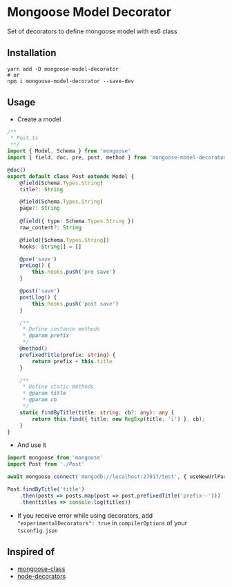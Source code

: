 # Mongoose Model Decorator
Set of decorators to define mongoose model with es6 class

## Installation
```
yarn add -D mongoose-model-decorator
# or
npm i mongoose-model-decorator --save-dev
```

## Usage
- Create a model
```ts
/**
 * Post.ts
 **/
import { Model, Schema } from 'mongoose'
import { field, doc, pre, post, method } from 'mongoose-model-decorator';

@doc()
export default class Post extends Model {
    @field(Schema.Types.String)
    title?: String

    @field(Schema.Types.String)
    page?: String
    
    @field({ type: Schema.Types.String })
    raw_content?: String

    @field([Schema.Types.String])
    hooks: String[] = []

    @pre('save')
    preLog() {
        this.hooks.push('pre save')
    }

    @post('save')
    postLlog() {
        this.hooks.push('post save')
    }

    /**
     * Define instance methods
     * @param prefix 
     */
    @method()
    prefixedTitle(prefix: string) {
        return prefix + this.title
    }

    /**
     * Define static methods
     * @param title 
     * @param cb 
     */
    static findByTitle(title: string, cb?: any): any {
        return this.find({ title: new RegExp(title, 'i') }, cb);
    }
}
```
- And use it
```ts
import mongoose from 'mongoose'
import Post from './Post'

await mongoose.connect('mongodb://localhost:27017/test', { useNewUrlParser: true })

Post.findByTitle('title')
    .then(posts => posts.map(post => post.prefixedTitle('prefix--')))
    .then(titles => console.log(titles))
```

- If you receive error while using decorators, add `"experimentalDecorators": true` in `compilerOptions` of your `tsconfig.json` 


## Inspired of
- [mongoose-class](https://github.com/jamg44/mongoose-class)
- [node-decorators](https://github.com/serhiisol/node-decorators)
